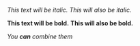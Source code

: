 *This text will be italic.*
_This will also be italic._

**This text will be bold.**
__This will also be bold.__

_You **can** combine them_
